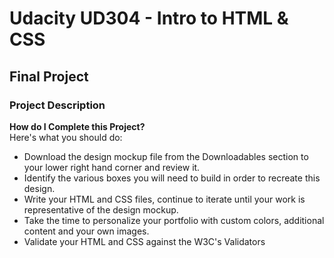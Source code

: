 # Udacity UD304 - Intro to HTML & CSS
## Final Project

### Project Description

**How do I Complete this Project?**<br>
Here's what you should do:

* Download the design mockup file from the Downloadables section to your lower right hand corner and review it.
* Identify the various boxes you will need to build in order to recreate this design.
* Write your HTML and CSS files, continue to iterate until your work is representative of the design mockup.
* Take the time to personalize your portfolio with custom colors, additional content and your own images.
* Validate your HTML and CSS against the W3C's Validators
